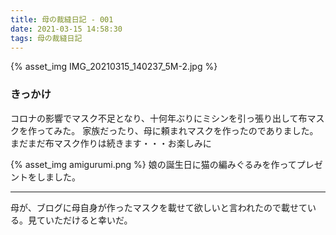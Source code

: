 ```yaml
---
title: 母の裁縫日記 - 001
date: 2021-03-15 14:58:30
tags: 母の裁縫日記
---
```


{% asset_img IMG_20210315_140237_5M-2.jpg %}

<!-- more -->
### きっかけ
コロナの影響でマスク不足となり、十何年ぶりにミシンを引っ張り出して布マスクを作ってみた。
家族だったり、母に頼まれマスクを作ったのでありました。
まだまだ布マスク作りは続きます・・・お楽しみに

{% asset_img amigurumi.png %}
娘の誕生日に猫の編みぐるみを作ってプレゼントをしました。

***

母が、ブログに母自身が作ったマスクを載せて欲しいと言われたので載せている。見ていただけると幸いだ。

